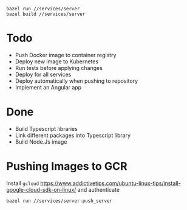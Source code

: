 ```
bazel run //services/server
bazel build //services/server
```

# Todo

- Push Docker image to container registry
- Deploy new image to Kubernetes
- Run tests before applying changes
- Deploy for all services
- Deploy automatically when pushing to repository
- Implement an Angular app

# Done

- Build Typescript libraries
- Link different packages into Typescript library
- Build Node.Js image

# Pushing Images to GCR

Install `gcloud` https://www.addictivetips.com/ubuntu-linux-tips/install-google-cloud-sdk-on-linux/ and authenticate

```
bazel run //services/server:push_server
```
